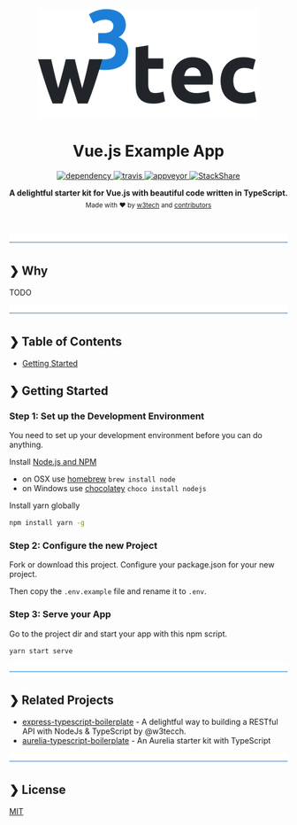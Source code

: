 <p align="center">
  <img src="./w3tec-logo.png" alt="w3tec" width="400" />
</p>

<h1 align="center">Vue.js Example App</h1>

<p align="center">
  <a href="https://david-dm.org/w3tecch/vue-example-app">
    <img src="https://david-dm.org/w3tecch/vue-example-app/status.svg?style=flat" alt="dependency" />
  </a>
  <a href="https://travis-ci.org/w3tecch/vue-example-app">
    <img src="https://travis-ci.org/w3tecch/vue-example-app.svg?branch=master" alt="travis" />
  </a>
  <a href="https://ci.appveyor.com/project/hirsch88/vue-example-app/branch/master">
    <img src="https://ci.appveyor.com/api/projects/status/s43nfc2n01iuqpul/branch/master?svg=true" alt="appveyor" />
  </a>
  <a href="https://stackshare.io/hirsch88/vue-example-app">
    <img src="https://img.shields.io/badge/tech-stack-0690fa.svg?style=flat" alt="StackShare" />
  </a>

</p>

<p align="center">
  <b>A delightful starter kit for Vue.js with beautiful code written in TypeScript.</b></br>
  <sub>Made with ❤️ by <a href="https://github.com/w3tecch">w3tech</a> and <a href="https://github.com/w3tecch/vue-example-app/graphs/contributors">contributors</a></sub>
</p>

<br />

![divider](./w3tec-divider.png)

## ❯ Why

TODO

![divider](./w3tec-divider.png)

## ❯ Table of Contents

- [Getting Started](#-getting-started)

## ❯ Getting Started

### Step 1: Set up the Development Environment

You need to set up your development environment before you can do anything.

Install [Node.js and NPM](https://nodejs.org/en/download/)

- on OSX use [homebrew](http://brew.sh) `brew install node`
- on Windows use [chocolatey](https://chocolatey.org/) `choco install nodejs`

Install yarn globally

```bash
npm install yarn -g
```

### Step 2: Configure the new Project

Fork or download this project. Configure your package.json for your new project.

Then copy the `.env.example` file and rename it to `.env`.

### Step 3: Serve your App

Go to the project dir and start your app with this npm script.

```bash
yarn start serve
```

![divider](./w3tec-divider.png)

## ❯ Related Projects

- [express-typescript-boilerplate](https://github.com/w3tecch/express-typescript-boilerplate) - A delightful way to building a RESTful API with NodeJs & TypeScript by @w3tecch.
- [aurelia-typescript-boilerplate](https://github.com/w3tecch/aurelia-typescript-boilerplate) - An Aurelia starter kit with TypeScript

![divider](./w3tec-divider.png)

## ❯ License

[MIT](/LICENSE)
